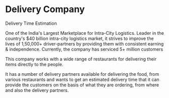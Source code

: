 # Delivery Company
Delivery Time Estimation

One of the India's Largest Marketplace for Intra-City Logistics. Leader in the country's $40 billion intra-city logistics market, it strives to improve the lives of 1,50,000+ driver-partners by providing them with consistent earning & independence. Currently, the company has serviced 5+ million customers

This company works with a wide range of restaurants for delivering their items directly to the people.

It has a number of delivery partners available for delivering the food, from various restaurants and wants to get an estimated delivery time that it can provide the customers on the basis of what they are ordering, from where and also the delivery partners.
